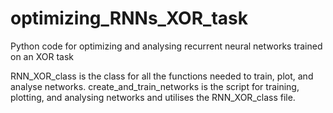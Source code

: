 # optimizing_RNNs_XOR_task
Python code for optimizing and analysing recurrent neural networks trained on an XOR task

RNN_XOR_class is the class for all the functions needed to train, plot, and analyse networks.
create_and_train_networks is the script for training, plotting, and analysing networks and utilises the RNN_XOR_class file.
